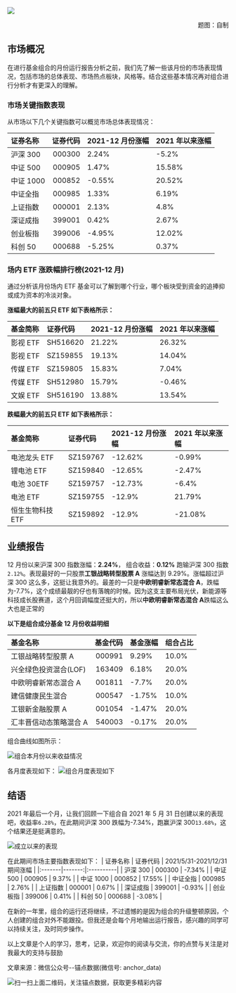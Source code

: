 ![](https://files.mdnice.com/user/14934/b3965581-e57d-4e9e-ab0a-351fc6ff48c6.png)

<p class="tip" align="right">题图：自制</p>

## 市场概况

在进行基金组合的月份运行报告分析之前，我们先了解一些该月份的市场表现情况，包括市场的总体表现、市场热点板块，风格等。结合这些基本情况再对组合进行分析才有更深入的理解。

### 市场关键指数表现

从市场以下几个关键指数可以概览市场总体表现情况：

| 证券名称  | 证券代码 | 2021-12 月份涨幅 | 2021 年以来涨幅 |
| :-------- | -------: | :--------------- | :-------------- |
| 沪深 300  |   000300 | 2.24%            | -5.2%           |
| 中证 500  |   000905 | 1.47%            | 15.58%          |
| 中证 1000 |   000852 | -0.55%           | 20.52%          |
| 中证全指  |   000985 | 1.33%            | 6.19%           |
| 上证指数  |   000001 | 2.13%            | 4.8%            |
| 深证成指  |   399001 | 0.42%            | 2.67%           |
| 创业板指  |   399006 | -4.95%           | 12.02%          |
| 科创 50   |   000688 | -5.25%           | 0.37%           |

### 场内 ETF 涨跌幅排行榜(2021-12 月)

通过分析该月份场内 ETF 基金可以了解到哪个行业，哪个板块受到资金的追捧抑或成为资本的冷淡对象。

**涨幅最大的前五只 ETF 如下表格所示：**

| 基金简称 | 证券代码 | 2021-12 月份涨幅 | 2021 年以来涨幅 |
| :------- | :------- | :--------------- | :-------------- |
| 影视 ETF | SH516620 | 21.22%           | 26.32%          |
| 影视 ETF | SZ159855 | 19.13%           | 14.04%          |
| 传媒 ETF | SZ159805 | 15.83%           | 7.04%           |
| 传媒 ETF | SH512980 | 15.79%           | -0.46%          |
| 文娱 ETF | SH516190 | 13.88%           | 13.54%          |

**跌幅最大的前五只 ETF 如下表格所示：**

| 基金简称         | 证券代码 | 2021-12 月份涨幅 | 2021 年以来涨幅 |
| :--------------- | :------- | :--------------- | :-------------- |
| 电池龙头 ETF     | SZ159767 | -12.62%          | -0.99%          |
| 锂电池 ETF       | SZ159840 | -12.65%          | -2.47%          |
| 电池 30ETF       | SZ159757 | -12.73%          | -6.4%           |
| 电池 ETF         | SZ159755 | -12.9%           | 21.79%          |
| 恒生生物科技 ETF | SZ159892 | -12.9%           | -21.08%         |

## 业绩报告

12 月份以来沪深 300 指数涨幅：**2.24%**， 组合收益：**0.12%** 跑输沪深 300 指数 `2.12%`。表现最好的一只股票**工银战略转型股票 A** 涨幅达到 9.29%。涨幅超过沪深 300 这么多，这挺让我意外的。最差的一只是**中欧明睿新常态混合 A**，跌幅为-7.7%，这个成绩最靓的仔也有落魄的时候。因为这支主要布局光伏，新能源等科技成长股赛道，这个月回调幅度还挺大的，所以**中欧明睿新常态混合 A**跌幅这么大也是正常的

**以下是组合成分基金 12 月份收益明细**

| 基金名称               | 基金代码 | 基金涨幅 | 组合占比 |
| :--------------------- | -------: | :------- | :------- |
| 工银战略转型股票 A     |   000991 | 9.29%    | 10.0%    |
| 兴全绿色投资混合(LOF)  |   163409 | 6.18%    | 20.0%    |
| 中欧明睿新常态混合 A   |   001811 | -7.7%    | 20.0%    |
| 建信健康民生混合       |   000547 | -1.75%   | 10.0%    |
| 工银新金融股票 A       |   001054 | -1.47%   | 20.0%    |
| 汇丰晋信动态策略混合 A |   540003 | -0.17%   | 20.0%    |

组合曲线如图所示：

![组合本月份以来收益情况](https://files.mdnice.com/user/14934/3db72803-a0e5-4817-affb-0a7fb67b27db.png)

各月度表现如下：
![组合月度表现如下](https://files.mdnice.com/user/14934/d5a48630-3f46-43bc-9f59-c777bf51ab00.png)

## 结语

2021 年最后一个月，让我们回顾一下组合自 2021 年 5 月 31 日创建以来的表现吧，收益率`6.28%`，在此期间沪深 300 跌幅为-7.34%，跑赢沪深 300`13.68%`，这个结果还是挺满意的。

![成立以来的表现](https://files.mdnice.com/user/14934/09d3ca80-8a35-4971-9e1f-8b0c83f1c8f9.png)

在此期间市场主要指数表现如下：
| 证券名称 | 证券代码 | 2021/5/31-2021/12/31 期间涨幅 |
|:-------|-------:|:----------|
| 沪深 300 | 000300 | -7.34% |
| 中证 500 | 000905 | 9.37% |
| 中证 1000 | 000852 | 17.55% |
| 中证全指 | 000985 | 2.76% |
| 上证指数 | 000001 | 0.67% |
| 深证成指 | 399001 | -0.93% |
| 创业板指 | 399006 | 0.41% |
| 科创 50 | 000688 | -3.08% |

在新的一年里，组合的运行还将继续，不过遗憾的是因为组合的升级整顿原因，个人创建的组合对外不能跟投。但我还是会每个月地输出运行报告，感兴趣的同学可以持续关注，及时同步操作。

以上文章是个人的学习，思考，记录，欢迎你的阅读与交流，你的点赞与关注是对我最大的支持与鼓励

文章来源：微信公众号--锚点数据(微信号: anchor_data)

![扫一扫上面二维码，关注锚点数据，获取更多精彩内容](https://files.mdnice.com/user/14934/ef6ead65-5055-446a-a169-f41a98a1e0c5.jpg)

